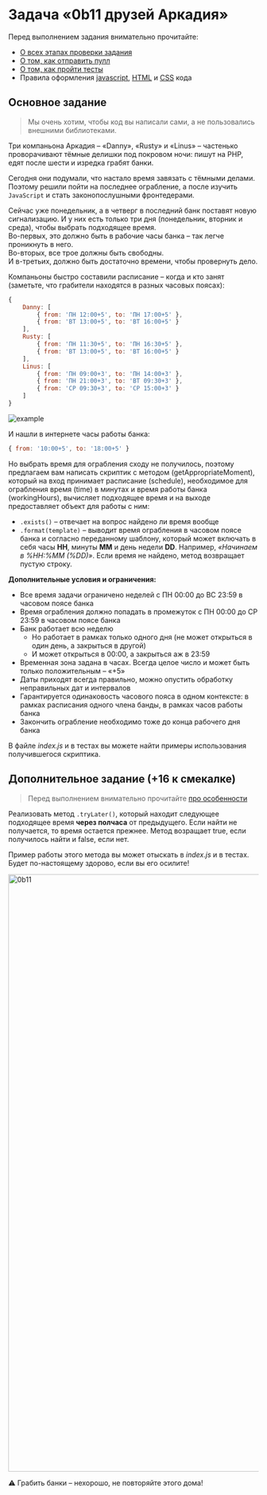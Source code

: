 # Задача «0b11 друзей Аркадия»

Перед выполнением задания внимательно прочитайте:

- [О всех этапах проверки задания](https://github.com/urfu-2019/guides/blob/master/workflow/overall.md)
- [О том, как отправить пулл](https://github.com/urfu-2019/guides/blob/master/workflow/pull.md)
- [О том, как пройти тесты](https://github.com/urfu-2019/guides/blob/master/workflow/test.md)
- Правила оформления [javascript](https://github.com/urfu-2019/guides/blob/master/codestyle/js.md), [HTML](https://github.com/urfu-2019/guides/blob/master/codestyle/html.md) и [CSS](https://github.com/urfu-2019/guides/blob/master/codestyle/css.md) кода

## Основное задание

> Мы очень хотим, чтобы код вы написали сами, а не пользовались внешними библиотеками.

Три компаньона Аркадия – «Danny», «Rusty» и «Linus» – частенько проворачивают тёмные делишки под покровом ночи:
пишут на PHP, едят после шести и изредка грабят банки.

Сегодня они подумали, что настало время завязать с тёмными делами. Поэтому решили пойти на последнее ограбление,
а после изучить `JavaScript` и стать законопослушными фронтедерами.

Сейчас уже понедельник, а в четверг в последний банк поставят новую сигнализацию.
И у них есть только три дня (понедельник, вторник и среда), чтобы выбрать подходящее время.  
Во-первых, это должно быть в рабочие часы банка – так легче проникнуть в него.  
Во-вторых, все трое должны быть свободны.  
И в-третьих, должно быть достаточно времени, чтобы провернуть дело.

Компаньоны быстро составили расписание – когда и кто занят  
(заметьте, что грабители находятся в разных часовых поясах):

```js
{
    Danny: [
        { from: 'ПН 12:00+5', to: 'ПН 17:00+5' },
        { from: 'ВТ 13:00+5', to: 'ВТ 16:00+5' }
    ],
    Rusty: [
        { from: 'ПН 11:30+5', to: 'ПН 16:30+5' },
        { from: 'ВТ 13:00+5', to: 'ВТ 16:00+5' }
    ],
    Linus: [
        { from: 'ПН 09:00+3', to: 'ПН 14:00+3' },
        { from: 'ПН 21:00+3', to: 'ВТ 09:30+3' },
        { from: 'СР 09:30+3', to: 'СР 15:00+3' }
    ]
}
```

![example](https://cloud.githubusercontent.com/assets/4534405/19563495/a0ec90be-96f9-11e6-978e-826bcae3628b.png)

И нашли в интернете часы работы банка:

```js
{ from: '10:00+5', to: '18:00+5' }
```

Но выбрать время для ограбления сходу не получилось, поэтому предлагаем вам написать скриптик с методом
(getAppropriateMoment), который на вход принимает расписание (schedule),
необходимое для ограбления время (time) в минутах и время работы банка (workingHours),
вычисляет подходящее время и на выходе предоставляет объект для работы с ним:

* `.exists()` – отвечает на вопрос найдено ли время вообще
* `.format(template)` – выводит время ограбления в часовом поясе банка и согласно переданному шаблону,
который может включать в себя часы **HH**, минуты **MM** и день недели **DD**.
Например, _«Начинаем в %HH:%MM (%DD)»_. Если время не найдено, метод возвращает пустую строку.

__Дополнительные условия и ограничения:__

* Все время задачи ограничено неделей c ПН 00:00 до ВС 23:59 в часовом поясе банка
* Время ограбления должно попадать в промежуток c ПН 00:00 до СР 23:59 в часовом поясе банка
* Банк работает всю неделю
    * Но работает в рамках только одного дня (не может открыться в один день, а закрыться в другой)
    * И может открыться в 00:00, а закрыться аж в 23:59
* Временная зона задана в часах. Всегда целое число и может быть только положительным – «+5»
* Даты приходят всегда правильно, можно опустить обработку неправильных дат и интервалов
* Гарантируется одинаковость часового пояса в одном контексте: в рамках расписания одного члена банды, в рамках часов работы банка
* Закончить ограбление необходимо тоже до конца рабочего дня банка

В файле _index.js_ и в тестах вы можете найти примеры использования получившегося скриптика.

## Дополнительное задание (+16 к смекалке)

> Перед выполнением внимательно прочитайте [про особенности](https://github.com/urfu-2018/guides/blob/master/workflow/extra.md)

Реализовать метод `.tryLater()`, который находит следующее подходящее время **через полчаса** от предыдущего.
Если найти не получается, то время остается прежнее. Метод возращает true, если получилось найти и false, если нет.

Пример работы этого метода вы может отыскать в _index.js_ и в тестах.  
Будет по-настоящему здорово, если вы его осилите!

<img width="1200" alt="0b11" src="https://cloud.githubusercontent.com/assets/4534405/19572290/2c91fe12-971b-11e6-83e5-6d938b6c7922.png">

:warning: Грабить банки – нехорошо, не повторяйте этого дома!